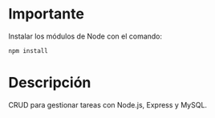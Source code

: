 # Importante
Instalar los módulos de Node con el comando:
```
npm install
```
# Descripción
CRUD para gestionar tareas con Node.js, Express y MySQL.